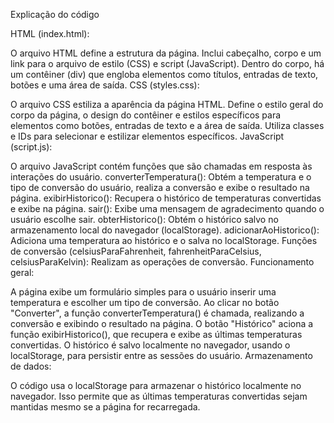 Explicação do código

HTML (index.html):

O arquivo HTML define a estrutura da página. Inclui cabeçalho, corpo e um link para o arquivo de estilo (CSS) e script (JavaScript).
Dentro do corpo, há um contêiner (div) que engloba elementos como títulos, entradas de texto, botões e uma área de saída.
CSS (styles.css):

O arquivo CSS estiliza a aparência da página HTML.
Define o estilo geral do corpo da página, o design do contêiner e estilos específicos para elementos como botões, entradas de texto e a área de saída.
Utiliza classes e IDs para selecionar e estilizar elementos específicos.
JavaScript (script.js):

O arquivo JavaScript contém funções que são chamadas em resposta às interações do usuário.
converterTemperatura(): Obtém a temperatura e o tipo de conversão do usuário, realiza a conversão e exibe o resultado na página.
exibirHistorico(): Recupera o histórico de temperaturas convertidas e exibe na página.
sair(): Exibe uma mensagem de agradecimento quando o usuário escolhe sair.
obterHistorico(): Obtém o histórico salvo no armazenamento local do navegador (localStorage).
adicionarAoHistorico(): Adiciona uma temperatura ao histórico e o salva no localStorage.
Funções de conversão (celsiusParaFahrenheit, fahrenheitParaCelsius, celsiusParaKelvin): Realizam as operações de conversão.
Funcionamento geral:

A página exibe um formulário simples para o usuário inserir uma temperatura e escolher um tipo de conversão.
Ao clicar no botão "Converter", a função converterTemperatura() é chamada, realizando a conversão e exibindo o resultado na página.
O botão "Histórico" aciona a função exibirHistorico(), que recupera e exibe as últimas temperaturas convertidas.
O histórico é salvo localmente no navegador, usando o localStorage, para persistir entre as sessões do usuário.
Armazenamento de dados:

O código usa o localStorage para armazenar o histórico localmente no navegador. Isso permite que as últimas temperaturas convertidas sejam mantidas mesmo se a página for recarregada.

